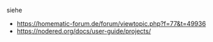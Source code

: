 siehe 
* https://homematic-forum.de/forum/viewtopic.php?f=77&t=49936
* https://nodered.org/docs/user-guide/projects/